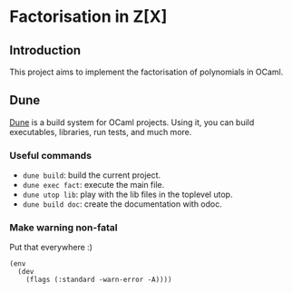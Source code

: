 # Factorisation in Z[X]

## Introduction 
This project aims to implement the factorisation of polynomials in OCaml. 

## Dune 
[Dune](https://dune.build/) is a build system for OCaml projects. Using it, you can build executables, libraries, run tests, and much more.
### Useful commands
- `dune build`: build the current project.
- `dune exec fact`: execute the main file.
- `dune utop lib`: play with the lib files in the toplevel utop.
- `dune build doc`: create the documentation with odoc.

### Make warning non-fatal 
Put that everywhere :)
```dune
(env
  (dev
    (flags (:standard -warn-error -A))))
```